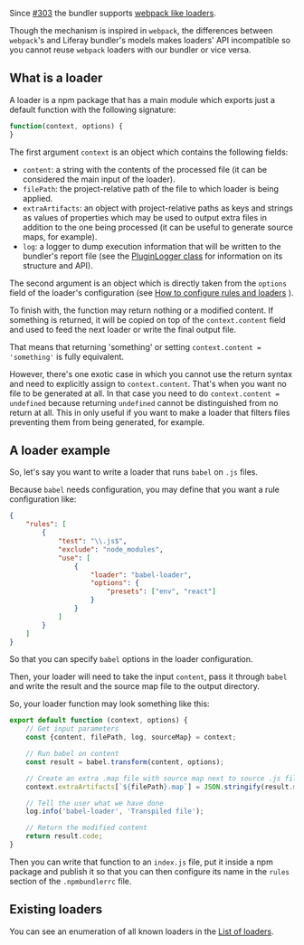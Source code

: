 Since [#303](https://github.com/liferay/liferay-js-toolkit/issues/303) the
bundler supports [webpack like loaders](https://webpack.js.org/loaders/).

Though the mechanism is inspired in `webpack`, the differences between
`webpack`'s and Liferay bundler's models makes loaders' API incompatible so you
cannot reuse `webpack` loaders with our bundler or vice versa.

## What is a loader

A loader is a npm package that has a main module which exports just a default
function with the following signature:

```javascript
function(context, options) {
}
```

The first argument `context` is an object which contains the following fields:

-   `content`: a string with the contents of the processed file (it can be
    considered the main input of the loader).
-   `filePath`: the project-relative path of the file to which loader is being
    applied.
-   `extraArtifacts`: an object with project-relative paths as keys and strings as
    values of properties which may be used to output extra files in addition to
    the one being processed (it can be useful to generate source maps, for
    example).
-   `log`: a logger to dump execution information that will be written to the
    bundler's report file (see the
    [PluginLogger class](https://github.com/liferay/liferay-frontend-projects/blob/master/maintenance/projects/js-toolkit/packages/liferay-npm-build-tools-common/src/plugin-logger.js)
    for information on its structure and API).

The second argument is an object which is directly taken from the `options`
field of the loader's configuration (see
[How to configure rules and loaders](./How-to-use-liferay-npm-bundler#How-to-configure-rules-and-loaders.md)
).

To finish with, the function may return nothing or a modified content. If
something is returned, it will be copied on top of the `context.content` field
and used to feed the next loader or write the final output file.

That means that returning 'something' or setting `context.content = 'something'`
is fully equivalent.

However, there's one exotic case in which you cannot use the return syntax and
need to explicitly assign to `context.content`. That's when you want no file to
be generated at all. In that case you need to do `context.content = undefined`
because returning `undefined` cannot be distinguished from no return at all.
This in only useful if you want to make a loader that filters files preventing
them from being generated, for example.

## A loader example

So, let's say you want to write a loader that runs `babel` on `.js` files.

Because `babel` needs configuration, you may define that you want a rule
configuration like:

```json
{
	"rules": [
		{
			"test": "\\.js$",
			"exclude": "node_modules",
			"use": [
				{
					"loader": "babel-loader",
					"options": {
						"presets": ["env", "react"]
					}
				}
			]
		}
	]
}
```

So that you can specify `babel` options in the loader configuration.

Then, your loader will need to take the input `content`, pass it through `babel`
and write the result and the source map file to the output directory.

So, your loader function may look something like this:

```javascript
export default function (context, options) {
	// Get input parameters
	const {content, filePath, log, sourceMap} = context;

	// Run babel on content
	const result = babel.transform(content, options);

	// Create an extra .map file with source map next to source .js file
	context.extraArtifacts[`${filePath}.map`] = JSON.stringify(result.map);

	// Tell the user what we have done
	log.info('babel-loader', 'Transpiled file');

	// Return the modified content
	return result.code;
}
```

Then you can write that function to an `index.js` file, put it inside a npm
package and publish it so that you can then configure its name in the `rules`
section of the `.npmbundlerrc` file.

## Existing loaders

You can see an enumeration of all known loaders in the [List of loaders](List-of-loaders.md).
